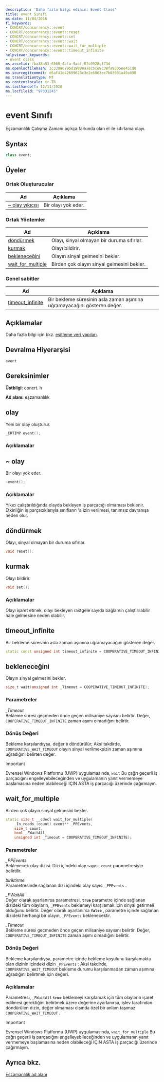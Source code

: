 ```yaml
---
description: 'Daha fazla bilgi edinin: Event Class'
title: event Sınıfı
ms.date: 11/04/2016
f1_keywords:
- CONCRT/concurrency::event
- CONCRT/concurrency::event::reset
- CONCRT/concurrency::event::set
- CONCRT/concurrency::event::wait
- CONCRT/concurrency::event::wait_for_multiple
- CONCRT/concurrency::event::timeout_infinite
helpviewer_keywords:
- event class
ms.assetid: fba35a53-6568-4bfa-9aaf-07c0928cf73d
ms.openlocfilehash: 3c33096795d1980ea78cbce8c38fa9305ee45cd0
ms.sourcegitcommit: d6af41e42699628c3e2e6063ec7b03931a49a098
ms.translationtype: MT
ms.contentlocale: tr-TR
ms.lasthandoff: 12/11/2020
ms.locfileid: "97331245"
---
```

# <a name="event-class"></a>event Sınıfı

Eşzamanlılık Çalışma Zamanı açıkça farkında olan el ile sıfırlama olayı.

## <a name="syntax"></a>Syntax

```cpp
class event;
```

## <a name="members"></a>Üyeler

### <a name="public-constructors"></a>Ortak Oluşturucular

|Ad|Açıklama|
|----------|-----------------|
|[~ olay yıkıcısı](#dtor)|Bir olayı yok eder.|

### <a name="public-methods"></a>Ortak Yöntemler

|Ad|Açıklama|
|----------|-----------------|
|[döndürmek](#reset)|Olayı, sinyal olmayan bir duruma sıfırlar.|
|[kurmak](#set)|Olayı bildirir.|
|[bekleneceğini](#wait)|Olayın sinyal gelmesini bekler.|
|[wait_for_multiple](#wait_for_multiple)|Birden çok olayın sinyal gelmesini bekler.|

### <a name="public-constants"></a>Genel sabitler

|Ad|Açıklama|
|----------|-----------------|
|[timeout_infinite](#timeout_infinite)|Bir bekleme süresinin asla zaman aşımına uğramayacağını gösteren değer.|

## <a name="remarks"></a>Açıklamalar

Daha fazla bilgi için bkz. [eşitleme veri yapıları](../../../parallel/concrt/synchronization-data-structures.md).

## <a name="inheritance-hierarchy"></a>Devralma Hiyerarşisi

`event`

## <a name="requirements"></a>Gereksinimler

**Üstbilgi:** concrt. h

**Ad alanı:** eşzamanlılık

## <a name="event"></a><a name="ctor"></a> olay

Yeni bir olay oluşturur.

```cpp
_CRTIMP event();
```

### <a name="remarks"></a>Açıklamalar

## <a name="event"></a><a name="dtor"></a> ~ olay

Bir olayı yok eder.

```cpp
~event();
```

### <a name="remarks"></a>Açıklamalar

Yıkıcı çalıştırıldığında olayda bekleyen iş parçacığı olmaması beklenir. Etkinliğin iş parçacıklarıyla sınıfların 'a izin verilmesi, tanımsız davranışa neden olur.

## <a name="reset"></a><a name="reset"></a> döndürmek

Olayı, sinyal olmayan bir duruma sıfırlar.

```cpp
void reset();
```

## <a name="set"></a><a name="set"></a> kurmak

Olayı bildirir.

```cpp
void set();
```

### <a name="remarks"></a>Açıklamalar

Olayı işaret etmek, olayı bekleyen rastgele sayıda bağlamın çalıştırılabilir hale gelmesine neden olabilir.

## <a name="timeout_infinite"></a><a name="timeout_infinite"></a> timeout_infinite

Bir bekleme süresinin asla zaman aşımına uğramayacağını gösteren değer.

```cpp
static const unsigned int timeout_infinite = COOPERATIVE_TIMEOUT_INFINITE;
```

## <a name="wait"></a><a name="wait"></a> bekleneceğini

Olayın sinyal gelmesini bekler.

```cpp
size_t wait(unsigned int _Timeout = COOPERATIVE_TIMEOUT_INFINITE);
```

### <a name="parameters"></a>Parametreler

*_Timeout*<br/>
Bekleme süresi geçmeden önce geçen milisaniye sayısını belirtir. Değer, `COOPERATIVE_TIMEOUT_INFINITE` zaman aşımı olmadığını belirtir.

### <a name="return-value"></a>Dönüş Değeri

Bekleme karşılandıysa, değer `0` döndürülür; Aksi takdirde, `COOPERATIVE_WAIT_TIMEOUT` olayın sinyal verilmeksizin zaman aşımına uğradığını belirten değer.

> [!IMPORTANT]
> Evrensel Windows Platformu (UWP) uygulamasında, `wait` Bu çağrı geçerli iş parçacığını engelleyebileceğinden ve uygulamanın yanıt vermemeye başlamasına neden olabileceği IÇIN ASTA iş parçacığı üzerinde çağırmayın.

## <a name="wait_for_multiple"></a><a name="wait_for_multiple"></a> wait_for_multiple

Birden çok olayın sinyal gelmesini bekler.

```cpp
static size_t __cdecl wait_for_multiple(
    _In_reads_(count) event** _PPEvents,
    size_t count,
    bool _FWaitAll,
    unsigned int _Timeout = COOPERATIVE_TIMEOUT_INFINITE);
```

### <a name="parameters"></a>Parametreler

*_PPEvents*<br/>
Beklenecek olay dizisi. Dizi içindeki olay sayısı, `count` parametresiyle belirtilir.

*biriktirme*<br/>
Parametresinde sağlanan dizi içindeki olay sayısı `_PPEvents` .

*_FWaitAll*<br/>
Değer olarak ayarlanırsa parametresi, **`true`** parametre içinde sağlanan dizideki tüm olayların, `_PPEvents` beklemeyi karşılamak için sinyal getirmeli olduğunu belirtir. Değer olarak ayarlanırsa **`false`** , parametre içinde sağlanan dizideki herhangi bir olayın, `_PPEvents` beklenecektir.

*_Timeout*<br/>
Bekleme süresi geçmeden önce geçen milisaniye sayısını belirtir. Değer, `COOPERATIVE_TIMEOUT_INFINITE` zaman aşımı olmadığını belirtir.

### <a name="return-value"></a>Dönüş Değeri

Bekleme karşılandıysa, parametre içinde bekleme koşulunu karşılamakta olan dizinin içindeki dizin `_PPEvents` ; Aksi takdirde, `COOPERATIVE_WAIT_TIMEOUT` bekleme durumu karşılanmadan zaman aşımına uğradığını belirtmek için değeri.

### <a name="remarks"></a>Açıklamalar

Parametresi, `_FWaitAll` **`true`** beklemeyi karşılamak için tüm olayların işaret edilmesi gerektiğini belirtmek üzere değerine ayarlanırsa, işlev tarafından döndürülen dizin, değer olmaması dışında özel bir anlam taşımaz `COOPERATIVE_WAIT_TIMEOUT` .

> [!IMPORTANT]
> Evrensel Windows Platformu (UWP) uygulamasında, `wait_for_multiple` Bu çağrı geçerli iş parçacığını engelleyebileceğinden ve uygulamanın yanıt vermemeye başlamasına neden olabileceği IÇIN ASTA iş parçacığı üzerinde çağırmayın.

## <a name="see-also"></a>Ayrıca bkz.

[Eşzamanlılık ad alanı](concurrency-namespace.md)
